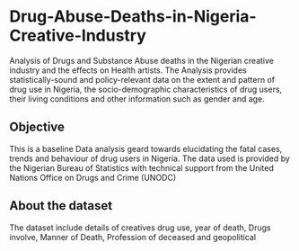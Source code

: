 # Drug-Abuse-Deaths-in-Nigeria-Creative-Industry
Analysis of Drugs and Substance Abuse deaths in the Nigerian creative industry and the effects on Health artists. The Analysis provides statistically-sound and policy-relevant
data on the extent and pattern of drug use in Nigeria, the socio-demographic characteristics of drug users, their living conditions and other information such as gender and age.
## Objective
This is a baseline Data analysis geard towards elucidating the fatal cases, trends and behaviour of drug users in Nigeria.
The data used is provided by the Nigerian Bureau of Statistics with technical support from the United Nations Office on Drugs and Crime (UNODC)

## About the dataset
The dataset include details of creatives drug use, year of death, Drugs involve, Manner of Death, Profession of deceased and geopolitical
